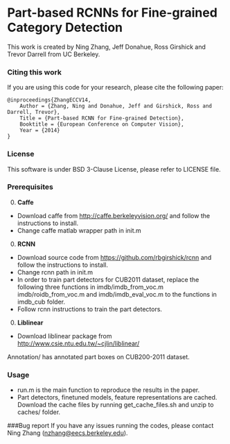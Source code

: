 Part-based RCNNs for Fine-grained Category Detection
===============
This work is created by Ning Zhang, Jeff Donahue, Ross Girshick and Trevor Darrell from UC Berkeley. 


### Citing this work
If you are using this code for your research, please cite the following paper:

    @inproceedings{ZhangECCV14,
        Author = {Zhang, Ning and Donahue, Jeff and Girshick, Ross and Darrell, Trevor},
        Title = {Part-based RCNN for Fine-grained Detection},
        Booktitle = {European Conference on Computer Vision},
        Year = {2014}
    }

### License
This software is under BSD 3-Clause License, please refer to LICENSE file.

### Prerequisites
0. **Caffe**
 - Download caffe from http://caffe.berkeleyvision.org/ and follow the instructions to install. 
 - Change caffe matlab wrapper path in init.m

0. **RCNN**
  - Download source code from https://github.com/rbgirshick/rcnn and follow the instructions to install.  
  - Change rcnn path in init.m
  - In order to train part detectors for CUB2011 dataset, replace the following three functions in imdb/imdb_from_voc.m imdb/roidb_from_voc.m and imdb/imdb_eval_voc.m to the functions in imdb_cub folder.
  - Follow rcnn instructions to train the part detectors.

0. **Liblinear**
  - Download liblinear package from http://www.csie.ntu.edu.tw/~cjlin/liblinear/

Annotation/ has annotated part boxes on CUB200-2011 dataset.

### Usage
  - run.m is the main function to reproduce the results in the paper. 
  - Part detectors, finetuned models, feature representations are cached. Download the cache files by running get_cache_files.sh and unzip to caches/ folder.

###Bug report
If you have any issues running the codes, please contact Ning Zhang (nzhang@eecs.berkeley.edu).
